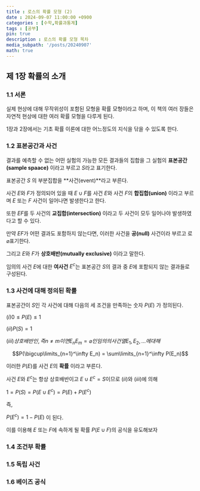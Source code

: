 ```yaml
---
title : 로스의 확률 모형 (2)
date : 2024-09-07 11:00:00 +0900
categories : [수학,확률과통계]
tags : [공부]
pin: true
description : 로스의 확률 모형 목차
media_subpath: '/posts/20240907'
math: true
---
```


## 제 1장 확률의 소개

### 1.1 서론
실제 현상에 대해 무작위성이 포함된 모형을 확률 모형이라고 하며, 이 책의 여러 장들은 자연적 현상에 대한 여러 확률 모형을 다루게 된다.

1장과 2장에서는 기초 확률 이론에 대한 어느정도의 지식을 닦을 수 있도록 한다.

### 1.2 표본공간과 사건
결과를 예측할 수 없는 어떤 실험의 가능한 모든 결과들의 집합을 그 실험의 **표본공간(sample spaace)** 이라고 부르고 $S$라고 표기한다.

표본공간 $S$ 의 부분집합을 **사건(event)**라고 부른다.

사건 $E$와 $F$가 정의되어 있을 때 $E\cup F$를 사건 $E$와 사건 $F$의 **합집합(union)** 이라고 부르며 $E$ 또는 $F$ 사건이 일어나면 발생한다고 한다.

또한 $EF$를 두 사건의 **교집합(intersection)** 이라고 두 사건이 모두 일어나야 발생하였다고 할 수 있다.

만약 $EF$가 어떤 결과도 포함하지 않는다면, 이러한 사건을 **공(null)** 사건이라 부르고 로 $\varnothing$표기한다.

그리고 $E$와 $F$가 **상호배반(mutually exclusive)** 이라고 말한다.

임의의 사건 $E$에 대한 **여사건** $E^c$는 표본공간 $S$의 결과 중 $E$에 포함되지 않는 결과들로 구성된다.

### 1.3 사건에 대해 정의된 확률
표본공간이 $S$인 각 사건에 대해 다음의 세 조건을 만족하는 숫자 $P(E)$ 가 정의된다.

$(i) 0 \leq P(E) \leq 1$

$(ii) P(S) = 1$

$(iii) 상호배반인, 즉 n \neq m이면 E_n E_m = \varnothing 인 임의의 사건열 E_1, E_2, ...에 대해$

$$P(\bigcup\limits_{n=1}^\infty E_n) = \sum\limits_{n=1}^\infty P(E_n)$$

이러한 $P(E)$를 사건 $E$의 **확률** 이라고 부른다.

사건 $E$와 $E^c$는 항상 상호배반이고 $E \cup E^c = S$이므로 $(ii)$와 $(iii)$에 의해

$1 = P(S) = P(E \cup E^c) = P(E) + P(E^c)$

즉,

$P(E^c) = 1 - P(E)$
이 된다.

이를 이용해 $E$ 또는 $F$에 속하게 될 확률 $P(E \cup F)$의 공식을 유도해보자





### 1.4 조건부 확률

### 1.5 독립 사건

### 1.6 베이즈 공식
